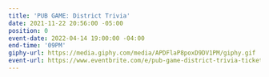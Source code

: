 ```yaml
---
title: 'PUB GAME: District Trivia'
date: 2021-11-22 20:56:00 -05:00
position: 0
event-date: 2022-04-14 19:00:00 -04:00
end-time: '09PM'
giphy-url: https://media.giphy.com/media/APDFlaP8poxD9DV1PM/giphy.gif
event-url: https://www.eventbrite.com/e/pub-game-district-trivia-tickets-311861755907
---
```


